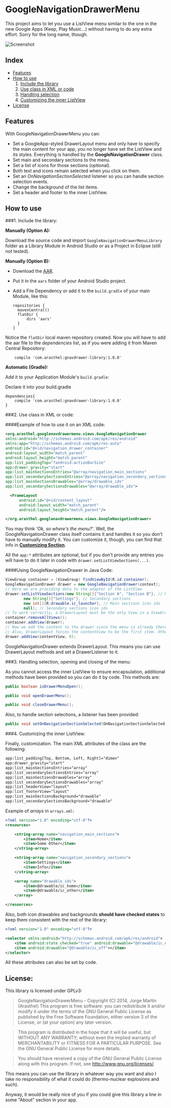 # GoogleNavigationDrawerMenu

This project aims to let you use a ListView menu similar to the one in the new Google Apps (Keep, Play Music...) without having to do any extra effort. Sorry for the long name, though.

![Screenshot](GoogleNavigationDrawer.jpg)

## Index
* [Features](#features)
* [How to use](#how-to-use)
    1. [Include the library](#1-include-the-library)
    2. [Use class in XML or code](#2-use-class-in-xml-or-code)
    3. [Handling selection](#3-handling-selection-opening-and-closing-of-the-menu)
    4. [Customizing the inner ListView](#4-customizing-the-inner-listview)
* [License](#license)

## Features

With GoogleNavigationDrawerMenu you can:

  * Set a GoogleApp-styled DrawerLayout menu and only have to specify the main content for your app, you no longer have set the ListView and its styles. Everything is handled by the **GoogleNavigationDrawer** class.
  * Set main and secondary sections to the menu.
  * Set a list of icons for those sections (optional).
  * Both text and icons remain selected when you click on them.
  * Set an *OnNavigationSectionSelected* listener so you can handle section selection events.
  * Change the background of the list items.
  * Set a header and footer to the inner ListView.

## How to use

###1. Include the library:

  **Manually (Option A):**

  Download the source code and import ```GoogleNavigationDrawerMenuLibrary``` folder as a Library Module in Android Studio or as a Project in Eclipse (still not tested).

  **Manually (Option B):**

  * Download the [AAR](blob/master/aars/GoogleNavigationDrawerMenu.aar?raw=true).
  * Put it in the ```aars``` folder of your Android Studio project.
  * Add a File Dependency or add it to the ```build.gradle``` of your main Module, like this:

        repositories {
          mavenCentral()
          flatDir {
              dirs 'aars'
          }
        }

  Notice the ```flatDir``` local maven repository created. Now you will have to add the aar file to the *dependencies* list, as if you were adding it from Maven Central Repository:

        compile 'com.arasthel:gnavdrawer-library:1.0.0'


**Automatic (Gradle):**

Add it to your Application Module's `build.gradle`:

Declare it into your build.gradle

    dependencies{
        compile 'com.arasthel:gnavdrawer-library:1.0.0'
    }

###2. Use class in XML or code:

####Example of how to use it on an XML code:

```xml
<org.arasthel.googlenavdrawermenu.views.GoogleNavigationDrawer
xmlns:android="http://schemas.android.com/apk/res/android"
xmlns:app="http://schemas.android.com/apk/res-auto"
android:id="@+id/navigation_drawer_container"
android:layout_width="match_parent"
android:layout_height="match_parent"
app:list_paddingTop="?android:actionBarSize"
app:drawer_gravity="start"
app:list_mainSectionsEntries="@array/navigation_main_sections"
app:list_secondarySectionsEntries="@array/navigation_secondary_sections"
app:list_mainSectionsDrawables="@array/drawable_ids"
app:list_secondarySectionsDrawables="@array/drawable_ids">

  <FrameLayout
      android:id="@+id/content_layout"
      android:layout_width="match_parent"
      android:layout_height="match_parent"/>

</org.arasthel.googlenavdrawermenu.views.GoogleNavigationDrawer>
```

You may think *'Ok, so where's the menu?'*. Well, the GoogleNavigationDrawer class itself contains it and handles it so you don't have to manually modify it. You can customize it, though, you can find that info in [**Customizing Section**](#4-customizing-the-inner-listview).

All the `app:*` attributes are optional, but if you don't provide any entries you will have to do it later in code with `drawer.setListViewSections(...)`.

####Using GoogleNavigationDrawer in Java Code:

```java
ViewGroup container = (ViewGroup) findViewById(R.id.container);
GoogleNavigationDrawer drawer = new GoogleNavigationDrawer(context);
// Here we are providing data to the adapter of the ListView
drawer.setListViewSections(new String[]{"Section A", "Section B"}, // Main sections
        new String[]{"Settings"}, // Secondary sections
        new int[]{R.drawable.ic_launcher}, // Main sections icon ids
        null); // Secondary sections icon ids
// To work correctly, a DrawerLayout must be the only View in a ViewGroup
container.removeAllViews();
container.addView(drawer);
// Now we add the content to the drawer since the menu is already there.
// Also, DrawerLayout forces the contentView to be the first item. Otherwise, you can't click on the menu.
drawer.addView(contentView, 0);
```


GoogleNavigationDrawer extends DrawerLayout. This means you can use DrawerLayout methods and set a DrawerListener to it.

###3. Handling selection, opening and closing of the menu:

 As you cannot access the inner ListView to ensure encapsulation, additional methods have been provided so you can do it by code. This methods are:

```java
public boolean isDrawerMenuOpen();

public void openDrawerMenu();

public void closeDrawerMenu();
```

Also, to handle section selections, a listener has been provided:

```java
public void setOnNavigationSectionSelected(OnNavigationSectionSelected listener);
```


###4. Customizing the inner ListView:

 Finally, customization. The main XML attributes of the class are the following:

```xml
app:list_padding[Top, Bottom, Left, Right]="dimen"
app:drawer_gravity="start"
app:list_mainSectionsEntries="array"
app:list_secondarySectionsEntries="array"
app:list_mainSectionsDrawables="array"
app:list_secondarySectionsDrawables="array"
app:list_headerView="layout"
app:list_footerView="layout"
app:list_mainSectionsBackground="drawable"
app:list_secondarySectionsBackground="drawable"
```


Example of *arrays* in ```arrays.xml```:

```xml
<?xml version="1.0" encoding="utf-8"?>
<resources>

    <string-array name="navigation_main_sections">
        <item>Home</item>
        <item>Some Other</item>
    </string-array>

    <string-array name="navigation_secondary_sections">
        <item>Settings</item>
        <item>Info</item>
    </string-array>

    <array name="drawable_ids">
        <item>@drawable/ic_home</item>
        <item>@drawable/ic_other</item>
    </array>

</resources>
```

Also, both icon drawables and backgrounds **should have checked states** to keep them consistent with the rest of the library:

```xml
<?xml version="1.0" encoding="utf-8"?>

<selector xmlns:android="http://schemas.android.com/apk/res/android">
    <item android:state_checked="true" android:drawable="@drawable/ic_on"></item>
    <item android:drawable="@drawable/ic_off"></item>
</selector>
```

All these attributes can also be set by code.

## License:

This library is licensed under GPLv3:

>GoogleNavigationDrawerMenu - Copyright (C) 2014, Jorge Martín (Arasthel)
>This program is free software: you can redistribute it and/or modify it under the terms of the GNU General Public License as published by the Free Software Foundation, either version 3 of the License, or (at your option) any later version.

>This program is distributed in the hope that it will be useful, but WITHOUT ANY WARRANTY; without even the implied warranty of MERCHANTABILITY or FITNESS FOR A PARTICULAR PURPOSE. See the GNU General Public License for more details.

>You should have received a copy of the GNU General Public License along with this program. If not, see <http://www.gnu.org/licenses/>.

This means you can use the library in whatever way you want and also I take no responsibility of what it could do (thermo-nuclear explosions and such).

Anyway, it would be really nice of you if you could give this library a line in some "About" section in your app.
